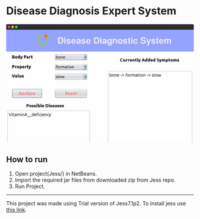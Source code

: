 # Disease Diagnosis Expert System

![Screenshot](./screenshot1.png)

## How to run
1. Open project(Jess/) in NetBeans.
2. Import the required jar files from downloaded zip from Jess repo.
3. Run Project.

---
This project was made using Trial version of Jess7.1p2.
To install jess use [this link](http://www.jessrules.com/jess/download.shtml).
